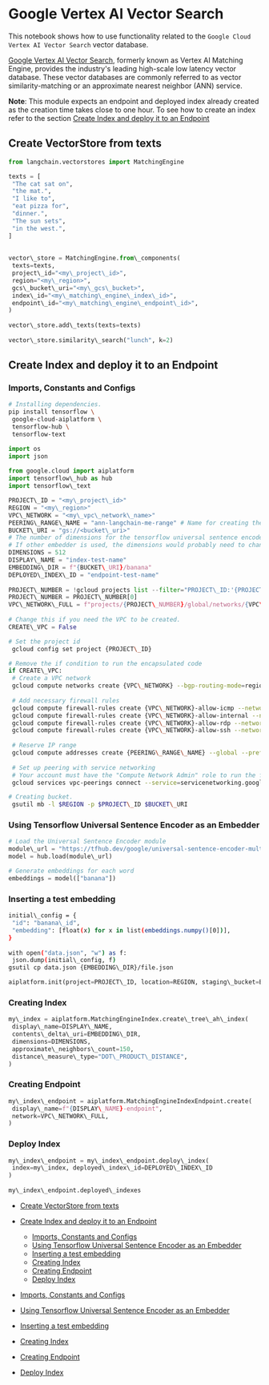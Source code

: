 # Google Vertex AI Vector Search

This notebook shows how to use functionality related to the `Google Cloud Vertex AI Vector Search` vector database.

[Google Vertex AI Vector Search](https://cloud.google.com/vertex-ai/docs/matching-engine/overview), formerly known as Vertex AI Matching Engine, provides the industry's leading high-scale low latency vector database. These vector databases are commonly referred to as vector similarity-matching or an approximate nearest neighbor (ANN) service.

**Note**: This module expects an endpoint and deployed index already created as the creation time takes close to one hour. To see how to create an index refer to the section [Create Index and deploy it to an Endpoint](#create-index-and-deploy-it-to-an-endpoint)

## Create VectorStore from texts[​](#create-vectorstore-from-texts "Direct link to Create VectorStore from texts")

```python
from langchain.vectorstores import MatchingEngine  

```

```python
texts = [  
 "The cat sat on",  
 "the mat.",  
 "I like to",  
 "eat pizza for",  
 "dinner.",  
 "The sun sets",  
 "in the west.",  
]  
  
  
vector\_store = MatchingEngine.from\_components(  
 texts=texts,  
 project\_id="<my\_project\_id>",  
 region="<my\_region>",  
 gcs\_bucket\_uri="<my\_gcs\_bucket>",  
 index\_id="<my\_matching\_engine\_index\_id>",  
 endpoint\_id="<my\_matching\_engine\_endpoint\_id>",  
)  
  
vector\_store.add\_texts(texts=texts)  
  
vector\_store.similarity\_search("lunch", k=2)  

```

## Create Index and deploy it to an Endpoint[​](#create-index-and-deploy-it-to-an-endpoint "Direct link to Create Index and deploy it to an Endpoint")

### Imports, Constants and Configs[​](#imports-constants-and-configs "Direct link to Imports, Constants and Configs")

```bash
# Installing dependencies.  
pip install tensorflow \  
 google-cloud-aiplatform \  
 tensorflow-hub \  
 tensorflow-text  

```

```python
import os  
import json  
  
from google.cloud import aiplatform  
import tensorflow\_hub as hub  
import tensorflow\_text  

```

```python
PROJECT\_ID = "<my\_project\_id>"  
REGION = "<my\_region>"  
VPC\_NETWORK = "<my\_vpc\_network\_name>"  
PEERING\_RANGE\_NAME = "ann-langchain-me-range" # Name for creating the VPC peering.  
BUCKET\_URI = "gs://<bucket\_uri>"  
# The number of dimensions for the tensorflow universal sentence encoder.  
# If other embedder is used, the dimensions would probably need to change.  
DIMENSIONS = 512  
DISPLAY\_NAME = "index-test-name"  
EMBEDDING\_DIR = f"{BUCKET\_URI}/banana"  
DEPLOYED\_INDEX\_ID = "endpoint-test-name"  
  
PROJECT\_NUMBER = !gcloud projects list --filter="PROJECT\_ID:'{PROJECT\_ID}'" --format='value(PROJECT\_NUMBER)'  
PROJECT\_NUMBER = PROJECT\_NUMBER[0]  
VPC\_NETWORK\_FULL = f"projects/{PROJECT\_NUMBER}/global/networks/{VPC\_NETWORK}"  
  
# Change this if you need the VPC to be created.  
CREATE\_VPC = False  

```

```bash
# Set the project id  
 gcloud config set project {PROJECT\_ID}  

```

```bash
# Remove the if condition to run the encapsulated code  
if CREATE\_VPC:  
 # Create a VPC network  
 gcloud compute networks create {VPC\_NETWORK} --bgp-routing-mode=regional --subnet-mode=auto --project={PROJECT\_ID}  
  
 # Add necessary firewall rules  
 gcloud compute firewall-rules create {VPC\_NETWORK}-allow-icmp --network {VPC\_NETWORK} --priority 65534 --project {PROJECT\_ID} --allow icmp  
 gcloud compute firewall-rules create {VPC\_NETWORK}-allow-internal --network {VPC\_NETWORK} --priority 65534 --project {PROJECT\_ID} --allow all --source-ranges 10.128.0.0/9  
 gcloud compute firewall-rules create {VPC\_NETWORK}-allow-rdp --network {VPC\_NETWORK} --priority 65534 --project {PROJECT\_ID} --allow tcp:3389  
 gcloud compute firewall-rules create {VPC\_NETWORK}-allow-ssh --network {VPC\_NETWORK} --priority 65534 --project {PROJECT\_ID} --allow tcp:22  
  
 # Reserve IP range  
 gcloud compute addresses create {PEERING\_RANGE\_NAME} --global --prefix-length=16 --network={VPC\_NETWORK} --purpose=VPC\_PEERING --project={PROJECT\_ID} --description="peering range"  
  
 # Set up peering with service networking  
 # Your account must have the "Compute Network Admin" role to run the following.  
 gcloud services vpc-peerings connect --service=servicenetworking.googleapis.com --network={VPC\_NETWORK} --ranges={PEERING\_RANGE\_NAME} --project={PROJECT\_ID}  

```

```bash
# Creating bucket.  
 gsutil mb -l $REGION -p $PROJECT\_ID $BUCKET\_URI  

```

### Using Tensorflow Universal Sentence Encoder as an Embedder[​](#using-tensorflow-universal-sentence-encoder-as-an-embedder "Direct link to Using Tensorflow Universal Sentence Encoder as an Embedder")

```python
# Load the Universal Sentence Encoder module  
module\_url = "https://tfhub.dev/google/universal-sentence-encoder-multilingual/3"  
model = hub.load(module\_url)  

```

```python
# Generate embeddings for each word  
embeddings = model(["banana"])  

```

### Inserting a test embedding[​](#inserting-a-test-embedding "Direct link to Inserting a test embedding")

```bash
initial\_config = {  
 "id": "banana\_id",  
 "embedding": [float(x) for x in list(embeddings.numpy()[0])],  
}  
  
with open("data.json", "w") as f:  
 json.dump(initial\_config, f)  
gsutil cp data.json {EMBEDDING\_DIR}/file.json  

```

```python
aiplatform.init(project=PROJECT\_ID, location=REGION, staging\_bucket=BUCKET\_URI)  

```

### Creating Index[​](#creating-index "Direct link to Creating Index")

```python
my\_index = aiplatform.MatchingEngineIndex.create\_tree\_ah\_index(  
 display\_name=DISPLAY\_NAME,  
 contents\_delta\_uri=EMBEDDING\_DIR,  
 dimensions=DIMENSIONS,  
 approximate\_neighbors\_count=150,  
 distance\_measure\_type="DOT\_PRODUCT\_DISTANCE",  
)  

```

### Creating Endpoint[​](#creating-endpoint "Direct link to Creating Endpoint")

```python
my\_index\_endpoint = aiplatform.MatchingEngineIndexEndpoint.create(  
 display\_name=f"{DISPLAY\_NAME}-endpoint",  
 network=VPC\_NETWORK\_FULL,  
)  

```

### Deploy Index[​](#deploy-index "Direct link to Deploy Index")

```python
my\_index\_endpoint = my\_index\_endpoint.deploy\_index(  
 index=my\_index, deployed\_index\_id=DEPLOYED\_INDEX\_ID  
)  
  
my\_index\_endpoint.deployed\_indexes  

```

- [Create VectorStore from texts](#create-vectorstore-from-texts)

- [Create Index and deploy it to an Endpoint](#create-index-and-deploy-it-to-an-endpoint)

  - [Imports, Constants and Configs](#imports-constants-and-configs)
  - [Using Tensorflow Universal Sentence Encoder as an Embedder](#using-tensorflow-universal-sentence-encoder-as-an-embedder)
  - [Inserting a test embedding](#inserting-a-test-embedding)
  - [Creating Index](#creating-index)
  - [Creating Endpoint](#creating-endpoint)
  - [Deploy Index](#deploy-index)

- [Imports, Constants and Configs](#imports-constants-and-configs)

- [Using Tensorflow Universal Sentence Encoder as an Embedder](#using-tensorflow-universal-sentence-encoder-as-an-embedder)

- [Inserting a test embedding](#inserting-a-test-embedding)

- [Creating Index](#creating-index)

- [Creating Endpoint](#creating-endpoint)

- [Deploy Index](#deploy-index)
